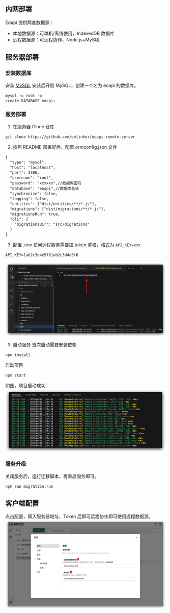 ## 内网部署

Eoapi 提供两套数据源：

- 本地数据源：可单机/离线使用，IndexedDB 数据库
- 远程数据源：可远程协作，Node.js+MySQL

## 服务器部署

### 安装数据库

安装 [MySQL](https://zhuanlan.zhihu.com/p/27960044)
安装后开启 MySQL，创建一个名为 eoapi 的数据库。

```
mysql -u root -p
create DATABASE eoapi;
```

### 服务部署

1. 在服务器 Clone 仓库

```
git clone https://github.com/eolinker/eoapi-remote-server
```

2. 按照 README 部署好后，配置 ormconfig.json 文件

```
{
  "type": "mysql",
  "host": "localhost",
  "port": 3306,
  "username": "root",
  "password": "xxxxxx",//数据库密码
  "database": "eoapi",//数据库名称
  "synchronize": false,
  "logging": false,
  "entities": ["dist/entities/**/*.js"],
  "migrations": ["dist/migrations/**/*.js"],
  "migrationsRun": true,
  "cli": {
    "migrationsDir": "src/migrations"
  }
}
```

3. 配置 .env
   访问远程服务需要加 token 鉴权，格式为 `API_KEY=xxx`

```
API_KEY=1ab2c3d4e5f61ab2c3d4e5f6
```

![](../assets/images/2022-06-15-18-59-37.png)

3. 启动服务
   首次启动需要安装依赖

```
npm install
```

启动项目

```
npm start
```

如图，项目启动成功
![](../assets/images/2022-06-15-19-00-12.png)

### 服务升级

关闭服务后，运行迁移脚本，再重启服务即可。

```
npm run migration:run
```

## 客户端配置

点击配置，填入服务器地址、Token 后即可远程协作即可使用远程数据源。
![](../assets/images/2022-06-16-12-22-11.png)
